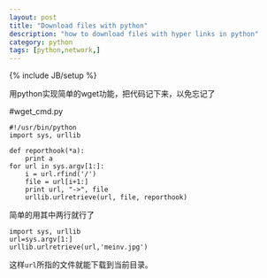 ```yaml
---
layout: post
title: "Download files with python"
description: "how to download files with hyper links in python"
category: python
tags: [python,network,]
---
```

{% include JB/setup %}


用python实现简单的wget功能，把代码记下来，以免忘记了  

   #wget_cmd.py


	
    #!/usr/bin/python
    import sys, urllib

    def reporthook(*a):
        print a
    for url in sys.argv[1:]:
        i = url.rfind('/')
        file = url[i+1:]
        print url, "->", file
        urllib.urlretrieve(url, file, reporthook)

简单的用其中两行就行了
	
	import sys, urllib
	url=sys.argv[1:]
	urllib.urlretrieve(url,'meinv.jpg')

这样`url`所指的文件就能下载到当前目录。